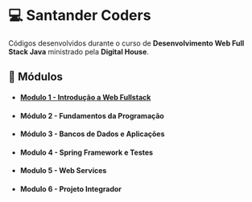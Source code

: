 # :computer: Santander Coders 
Códigos desenvolvidos durante o curso de **Desenvolvimento Web Full Stack Java** ministrado pela **Digital House**.

## :orange_book: Módulos
- #### [Modulo 1 - Introdução a Web Fullstack](https://github.com/twieds/santander-coders/tree/master/MODULO_01 "Módulo 1 - Introdução a Web Full Stack")
- #### Módulo 2 - Fundamentos da Programação
- #### Módulo 3 - Bancos de Dados e Aplicações
- #### Modulo 4 - Spring Framework e Testes
- #### Modulo 5 - Web Services
- #### Modulo 6 - Projeto Integrador


